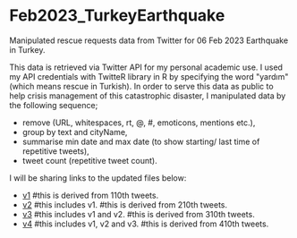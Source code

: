 # Feb2023_TurkeyEarthquake
Manipulated rescue requests data from Twitter for 06 Feb 2023 Earthquake in Turkey.


This data is retrieved via Twitter API for my personal academic use. I used my API credentials with TwitteR library in R by specifying the word "yardım" (which means rescue in Turkish). In order to serve this data as public to help crisis management of this catastrophic disaster, I manipulated data by the following sequence; 

- remove (URL, whitespaces, rt, @, #, emoticons, mentions etc.), 
- group by text and cityName, 
- summarise min date and max date (to show starting/ last time of repetitive tweets), 
- tweet count (repetitive tweet count).

I will be sharing links to the updated files below:
- [v1](rescueRequests_v1.csv) #this is derived from 110th tweets.
- [v2](rescueRequests_v2.csv) #this includes v1. #this is derived from 210th tweets.
- [v3](rescueRequests_v3.csv) #this includes v1 and v2. #this is derived from 310th tweets.
- [v4](rescueRequests_v4.csv) #this includes v1, v2 and v3. #this is derived from 410th tweets.

